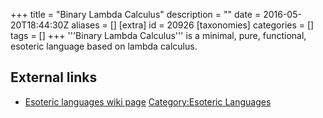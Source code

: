 +++
title = "Binary Lambda Calculus"
description = ""
date = 2016-05-20T18:44:30Z
aliases = []
[extra]
id = 20926
[taxonomies]
categories = []
tags = []
+++
'''Binary Lambda Calculus''' is a minimal, pure, functional, esoteric language based on lambda calculus. [](https://rosettacode.org/wiki/provides::Capability:First_class_functions)
## External links
* [Esoteric languages wiki page](https://rosettacode.org/wiki/eso:Binary_lambda_calculus)
[Category:Esoteric Languages](https://rosettacode.org/wiki/Category:Esoteric_Languages)

